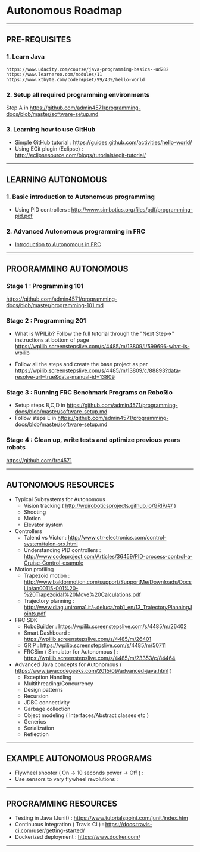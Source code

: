 # Autonomous Roadmap

---

## PRE-REQUISITES

### 1. Learn Java
    https://www.udacity.com/course/java-programming-basics--ud282
    https://www.learneroo.com/modules/11
    https://www.ktbyte.com/coder#pset/99/439/hello-world

### 2. Setup all required programming environments
  Step A in  https://github.com/admin4571/programming-docs/blob/master/software-setup.md

### 3. Learning how to use GitHub
* Simple GitHub tutorial : https://guides.github.com/activities/hello-world/
* Using EGit plugin (Eclipse) : http://eclipsesource.com/blogs/tutorials/egit-tutorial/

---

## LEARNING AUTONOMOUS

### 1. Basic introduction to Autonomous programming
  * Using PID controllers : http://www.simbotics.org/files/pdf/programming-pid.pdf

### 2. Advanced Autonomous programming in FRC
  * [Introduction to Autonomous in FRC](https://www.youtube.com/watch?v=8319J1BEHwM)

---

## PROGRAMMING AUTONOMOUS

### Stage 1 : Programming 101
https://github.com/admin4571/programming-docs/blob/master/programming-101.md

### Stage 2 : Programming 201
* What is WPILib? Follow the full tutorial through the "Next Step->" instructions at bottom of page
  https://wpilib.screenstepslive.com/s/4485/m/13809/l/599696-what-is-wpilib

* Follow all the steps and create the base project as per
  https://wpilib.screenstepslive.com/s/4485/m/13809/c/88893?data-resolve-url=true&data-manual-id=13809

### Stage 3 : Running FRC Benchmark Programs on RoboRio
* Setup steps B,C,D in https://github.com/admin4571/programming-docs/blob/master/software-setup.md
* Follow steps E in  https://github.com/admin4571/programming-docs/blob/master/software-setup.md

### Stage 4 : Clean up, write tests and optimize previous years robots
https://github.com/frc4571

---

## AUTONOMOUS RESOURCES

* Typical Subsystems for Autonomous
  * Vision tracking ( http://wpiroboticsprojects.github.io/GRIP/#/ )
  * Shooting
  * Motion
  * Elevator system
* Controllers
  * Talend vs Victor : http://www.ctr-electronics.com/control-system/talon-srx.html
  * Understanding PID controllers : http://www.codeproject.com/Articles/36459/PID-process-control-a-Cruise-Control-example
* Motion profiling
  * Trapezoid motion : http://www.baldormotion.com/support/SupportMe/Downloads/DocsLib/an00115-001%20-%20Trapezoidal%20Move%20Calculations.pdf
  * Trajectory planning : http://www.diag.uniroma1.it/~deluca/rob1_en/13_TrajectoryPlanningJoints.pdf
* FRC SDK
  * RoboBuilder : https://wpilib.screenstepslive.com/s/4485/m/26402
  * Smart Dashboard : https://wpilib.screenstepslive.com/s/4485/m/26401
  * GRIP : https://wpilib.screenstepslive.com/s/4485/m/50711
  * FRCSim ( Simulator for Autonomous ) : https://wpilib.screenstepslive.com/s/4485/m/23353/c/84464
* Advanced Java concepts for Autonomous ( https://www.javacodegeeks.com/2015/09/advanced-java.html )
  * Exception Handling
  * Multithreading/Concurrency
  * Design patterns
  * Recursion
  * JDBC connectivity
  * Garbage collection
  * Object modeling ( Interfaces/Abstract classes etc )
  * Generics
  * Serialization
  * Reflection
  
---

## EXAMPLE AUTONOMOUS PROGRAMS

* Flywheel shooter ( On -> 10 seconds power -> Off ) :
* Use sensors to vary flywheel revolutions :

---

## PROGRAMMING RESOURCES

* Testing in Java (Junit) : https://www.tutorialspoint.com/junit/index.htm
* Continuous Integration ( Travis CI ) : https://docs.travis-ci.com/user/getting-started/
* Dockerized deployment : https://www.docker.com/

---
